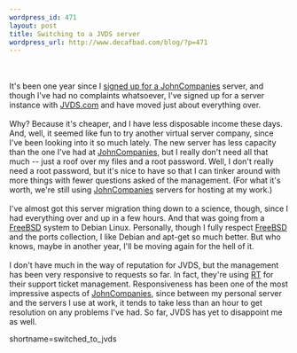 ```yaml
--- 
wordpress_id: 471
layout: post
title: Switching to a JVDS server
wordpress_url: http://www.decafbad.com/blog/?p=471
---
```

<br /><br />
It's been one year since I
<a href="http://www.decafbad.com/blog/tech/old/ooobfc.html" target="_top">signed up for a <a href="http://www.decafbad.com/twiki/bin/view/Main/JohnCompanies">JohnCompanies</a> server</a>,
and though I've had no complaints whatsoever, I've signed up for
a server instance with <a href="http://www.jvds.com/" target="_top">JVDS.com</a> and have moved
just about everything over.
<br /><br />
Why?  Because it's cheaper, and I have less disposable income these
days.  And, well, it seemed like fun to try another virtual server
company, since I've been looking into it so much lately.  The new
server has less capacity than the one I've had at <a href="http://www.decafbad.com/twiki/bin/view/Main/JohnCompanies">JohnCompanies</a>, but I
really don't need all that much -- just a roof over my files and a
root password.  Well, I don't really need a root password, but it's
nice to have so that I can tinker around with more things with fewer
questions asked of the management.  (For what it's worth, we're still
using <a href="http://www.decafbad.com/twiki/bin/view/Main/JohnCompanies">JohnCompanies</a> servers for hosting at my work.)
<br /><br />
I've almost got this server migration thing down to a science, though,
since I had everything over and up in a few hours.  And that was going
from a <a href="http://www.decafbad.com/twiki/bin/view/Main/FreeBSD">FreeBSD</a> system to Debian Linux.  Personally, though I fully
respect <a href="http://www.decafbad.com/twiki/bin/view/Main/FreeBSD">FreeBSD</a> and the ports collection, I like Debian and apt-get
so much better.  But who knows, maybe in another year, I'll be moving
again for the hell of it.
<br /><br />
I don't have much in the way of reputation for JVDS, but the management
has been very responsive to requests so far.  In fact, they're using
<a href="http://www.bestpractical.com/rt//" target="_top">RT</a> for their support ticket
management.  Responsiveness has been one of the most impressive aspects
of <a href="http://www.decafbad.com/twiki/bin/view/Main/JohnCompanies">JohnCompanies</a>, since between my personal server and the servers
I use at work, it tends to take less than an hour to get resolution
on any problems I've had.  So far, JVDS has yet to disappoint me as
well.
<!--more-->
shortname=switched_to_jvds
